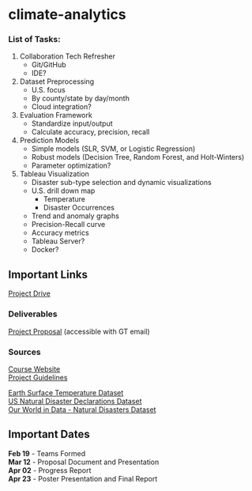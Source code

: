 # climate-analytics

### List of Tasks:

1. Collaboration Tech Refresher
    * Git/GitHub
    * IDE?
2. Dataset Preprocessing
    * U.S. focus
    * By county/state by day/month
    * Cloud integration?
3. Evaluation Framework
    * Standardize input/output
    * Calculate accuracy, precision, recall
4. Prediction Models
    * Simple models (SLR, SVM, or Logistic Regression)
    * Robust models (Decision Tree, Random Forest, and Holt-Winters)
    * Parameter optimization?
5. Tableau Visualization
    * Disaster sub-type selection and dynamic visualizations
    * U.S. drill down map
        * Temperature
        * Disaster Occurrences
    * Trend and anomaly graphs
    * Precision-Recall curve
    * Accuracy metrics
    * Tableau Server?
    * Docker?

## Important Links

[Project Drive](https://gtvault-my.sharepoint.com/:f:/g/personal/harrison3_gatech_edu/Eob_AFiK-eBIvvi_LEIiOlIBBjTE2BvpE8fXKaotnuQgog?e=FLLuqk)  

### Deliverables

[Project Proposal](https://gtvault-my.sharepoint.com/:w:/g/personal/harrison3_gatech_edu/EdRTHgSLsY9Gn6s0rwQw92EBLeDGpMhy2OLjgTySt6SMZQ?e=tEvqhg) (accessible with GT email)

### Sources

[Course Website](https://poloclub.github.io/cse6242-2021spring-online/)  
[Project Guidelines](https://docs.google.com/document/d/e/2PACX-1vTtXIpEy6kkacaMPYOrSoH0-zu3UuFHYyTgr_JdOgO6c23PCAWlQhAwt7ifV_H9T84O2TmhFlqnDR4_/pub)  

[Earth Surface Temperature Dataset](https://www.kaggle.com/berkeleyearth/climate-change-earth-surface-temperature-data)  
[US Natural Disaster Declarations Dataset](https://www.kaggle.com/headsortails/us-natural-disaster-declarations)  
[Our World in Data - Natural Disasters Dataset](https://ourworldindata.org/natural-disasters#extreme-temperature-heat-cold)  

## Important Dates

<b>Feb 19</b> - Teams Formed  
<b>Mar 12</b> - Proposal Document and Presentation  
<b>Apr 02</b> - Progress Report  
<b>Apr 23</b> - Poster Presentation and Final Report
